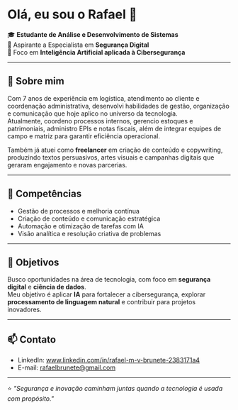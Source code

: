# Olá, eu sou o Rafael 👋

🎓 **Estudante de Análise e Desenvolvimento de Sistemas**  
🔐 Aspirante a Especialista em **Segurança Digital**  
🤖 Foco em **Inteligência Artificial aplicada à Cibersegurança**

---

## 🧩 Sobre mim
Com 7 anos de experiência em logística, atendimento ao cliente e coordenação administrativa, desenvolvi habilidades de gestão, organização e comunicação que hoje aplico no universo da tecnologia.  
Atualmente, coordeno processos internos, gerencio estoques e patrimoniais, administro EPIs e notas fiscais, além de integrar equipes de campo e matriz para garantir eficiência operacional.

Também já atuei como **freelancer** em criação de conteúdo e copywriting, produzindo textos persuasivos, artes visuais e campanhas digitais que geraram engajamento e novas parcerias.

---

## 🚀 Competências
- Gestão de processos e melhoria contínua  
- Criação de conteúdo e comunicação estratégica  
- Automação e otimização de tarefas com IA  
- Visão analítica e resolução criativa de problemas  

---

## 🎯 Objetivos
Busco oportunidades na área de tecnologia, com foco em **segurança digital** e **ciência de dados**.  
Meu objetivo é aplicar **IA** para fortalecer a cibersegurança, explorar **processamento de linguagem natural** e contribuir para projetos inovadores.

---

## 📫 Contato
- LinkedIn: www.linkedin.com/in/rafael-m-v-brunete-2383171a4 
- E-mail: rafaelbrunete@gmail.com

---

⭐ *"Segurança e inovação caminham juntas quando a tecnologia é usada com propósito."*
